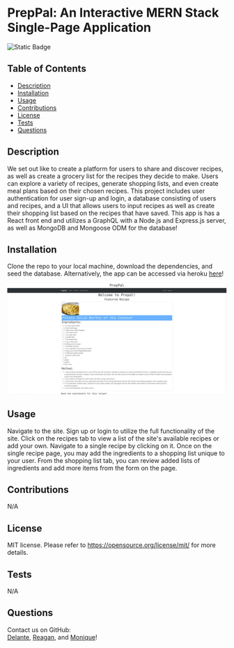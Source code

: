 # PrepPal: An Interactive MERN Stack Single-Page Application
![Static Badge](https://img.shields.io/badge/license-MIT-pink)

## Table of Contents
- [Description](#Description)
- [Installation](#Installation)
- [Usage](#Usage)
- [Contributions](#Contributions)
- [License](#License)
- [Tests](#Tests)
- [Questions](#Questions)

## Description
We set out like to create a platform for users to share and discover recipes, as well as create a grocery list for the recipes they decide to make. Users can explore a variety of recipes, generate shopping lists, and even create meal plans based on their chosen recipes. This project includes user authentication for user sign-up and login, a database consisting of users and recipes, and a UI that allows users to input recipes as well as create their shopping list based on the recipes that have saved. This app is has a React front end and utilizes a GraphQL with a Node.js and Express.js server, as well as MongoDB and Mongoose ODM for the database! 

## Installation
Clone the repo to your local machine, download the dependencies, and seed the database. Alternatively, the app can be accessed via heroku [here](https://salty-dusk-91661-694d69cfca81.herokuapp.com/)!

![screengrab](./client/public/uploads/screengrab.PNG)

## Usage
Navigate to the site. Sign up or login to utilize the full functionality of the site. Click on the recipes tab to view a list of the site's available recipes or add your own. Navigate to a single recipe by clicking on it. Once on the single recipe page, you may add the ingredients to a shopping list unique to your user. From the shopping list tab, you can review added lists of ingredients and add more items from the form on the page.

## Contributions
N/A

## License
MIT license.
Please refer to https://opensource.org/license/mit/ for more details.

## Tests
N/A

## Questions
Contact us on GitHub:
<br>
[Delante](https://github.com/delantetr), [Reagan](https://github.com/Reyyahs), and [Monique](https://github.com/mahlheim)! 
